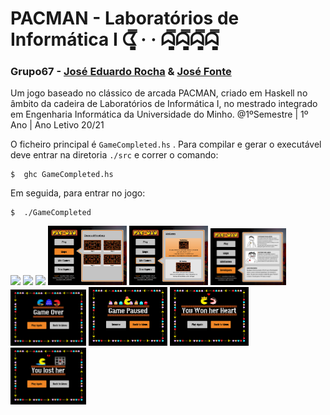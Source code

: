 # PACMAN - Laboratórios de Informática I ᗧ͇̿ · · ᗣ͇̿ᗣ͇̿ᗣ͇̿ᗣ͇̿

### __Grupo67__ - [José Eduardo Rocha](https://github.com/Eduard0Rocha) &  [José Fonte](https://github.com/josefonte)  

Um jogo baseado no clássico de arcada PACMAN, criado em Haskell no âmbito da cadeira de Laboratórios de Informática I, no mestrado integrado em Engenharia Informática da Universidade do Minho. @1ºSemestre | 1º Ano | Ano Letivo 20/21

O ficheiro principal é `GameCompleted.hs` . Para compilar e gerar o executável deve entrar na diretoria `./src` e correr o comando:

    $  ghc GameCompleted.hs

Em seguida, para entrar no jogo: 

    $  ./GameCompleted

<p float="center">
  <img src="https://raw.githubusercontent.com/josef8/Laboratorios-de-Informatica-I/main/src/ImagensParaPacman/Menus/screenSaver.png" width="49%" />
    <img src="https://raw.githubusercontent.com/josef8/Laboratorios-de-Informatica-I/main/src/ImagensParaPacman/Menus/JogoNormal.png" width="49%" />
  <img src="https://raw.githubusercontent.com/josef8/Laboratorios-de-Informatica-I/main/src/ImagensParaPacman/Menus/MainInc.png" width="24%" /> 
  <img src="https://github.com/josefonte/Laboratorios-Informatica-1/blob/main/src/ImagensParaPacman/Menus/mapsMENUBUTTON.png" width="25%" /> 
  <img src="https://github.com/josefonte/Laboratorios-Informatica-1/blob/main/src/ImagensParaPacman/Menus/MiniGamesPacDungeon.png" width="25%" /> 
  <img src="https://github.com/josefonte/Laboratorios-Informatica-1/blob/main/src/ImagensParaPacman/Menus/DevelopersMenu.png" width="24%" />
  <img src="https://github.com/josefonte/Laboratorios-Informatica-1/blob/main/src/ImagensParaPacman/Menus/killPacmanLOSEplayagain.png" width="24%" /> 
  <img src="https://github.com/josefonte/Laboratorios-Informatica-1/blob/main/src/ImagensParaPacman/Menus/PauseMENUbacktomenu.png" width="25%" />
  <img src="https://github.com/josefonte/Laboratorios-Informatica-1/blob/main/src/ImagensParaPacman/Menus/pacdungeonWINbacktoMenu.png" width="25%" /> 
  <img src="https://github.com/josefonte/Laboratorios-Informatica-1/blob/main/src/ImagensParaPacman/Menus/pacdungeonLOSEplayagain.png" width="24%" /> 
</p>
